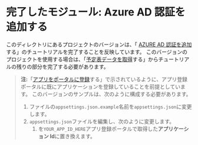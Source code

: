 # <a name="completed-module-add-azure-ad-authentication"></a>完了したモジュール: Azure AD 認証を追加する

このディレクトリにあるプロジェクトのバージョンは、「 [AZURE AD 認証を追加](https://docs.microsoft.com/graph/tutorials/dotnet-core?tutorial-step=3)する」のチュートリアルを完了することを反映しています。 このバージョンのプロジェクトを使用する場合は、「[予定表データを取得](https://docs.microsoft.com/graph/tutorials/dotnet-core?tutorial-step=4)する」からチュートリアルの残りの部分を完了する必要があります。

> **注:**「[アプリをポータルに登録](https://docs.microsoft.com/graph/tutorials/dotnet-core?tutorial-step=2)する」で示されているように、アプリ登録ポータルに既にアプリケーションを登録していることを前提としています。 このバージョンのサンプルは、次のように構成する必要があります。
>
> 1. ファイルの`appsettings.json.example`名前を`appsettings.json`に変更します。
> 1. `appsettings.json`ファイルを編集し、次のように変更します。
>     1. を`YOUR_APP_ID_HERE`アプリ登録ポータルで取得した**アプリケーション Id**に置き換えます。
